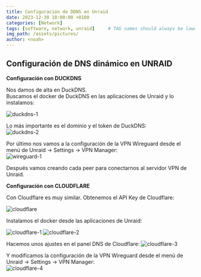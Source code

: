 ```yaml
---
title: Configuración de DDNS en Unraid
date: 2023-12-30 10:00:00 +0100
categories: [Network]
tags: [software, network, unraid]     # TAG names should always be lowercase
img_path: /assets/pictures/
author: <noah>
---
```

## Configuración de DNS dinámico en UNRAID    

**Configuración con DUCKDNS**

Nos damos de alta en DuckDNS.  
Buscamos el docker de DuckDNS en las aplicaciones de Unraid y lo instalamos:

![duckdns-1](duckdns-1.png)

Lo más importante es el dominio y el token de DuckDNS:  
![duckdns-2](duckdns-2.png)

Por último nos vamos a la configuración de la VPN Wireguard desde el menú de Unraid -> Settings -> VPN Manager:  
![wireguard-1](wireguard-1.png)

Después vamos creando cada peer para conectarnos al servidor VPN de Unraid.



**Configuración con CLOUDFLARE**

Con Cloudflare es muy similar. Obtenemos el API Key de Cloudflare:

![cloudflare](cloudflare.png)

Instalamos el docker desde las aplicaciones de Unraid:

![cloudflare-1](cloudflare-1.png)
![cloudflare-2](cloudflare-2.png)

Hacemos unos ajustes en el panel DNS de Cloudflare:
![cloudflare-3](cloudflare-3.png)

Y modificamos la configuración de la VPN Wireguard desde el menú de Unraid -> Settings -> VPN Manager:  
![cloudflare-4](cloudflare-4.png)

